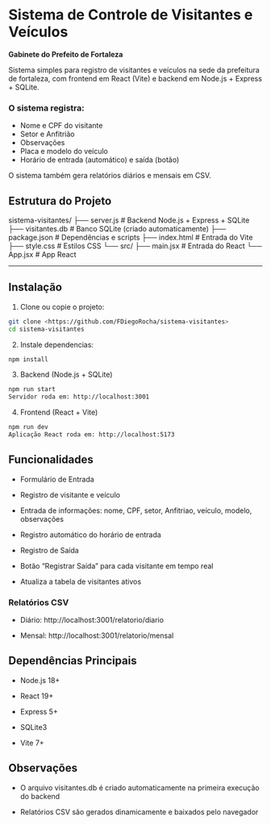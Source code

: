 # Sistema de Controle de Visitantes e Veículos  
**Gabinete do Prefeito de Fortaleza**  

Sistema simples para registro de visitantes e veículos na sede da prefeitura de fortaleza, com frontend em React (Vite) e backend em Node.js + Express + SQLite.  

### O sistema registra:  
- Nome e CPF do visitante  
- Setor e Anfitrião  
- Observações  
- Placa e modelo do veículo  
- Horário de entrada (automático) e saída (botão)  

O sistema também gera relatórios diários e mensais em CSV.

## Estrutura do Projeto

sistema-visitantes/
├── server.js # Backend Node.js + Express + SQLite
├── visitantes.db # Banco SQLite (criado automaticamente)
├── package.json # Dependências e scripts
├── index.html # Entrada do Vite
├── style.css # Estilos CSS
└── src/
├── main.jsx # Entrada do React
└── App.jsx # App React

---
## Instalação

1. Clone ou copie o projeto:
```bash
git clone <https://github.com/FDiegoRocha/sistema-visitantes>
cd sistema-visitantes

```
2. Instale dependencias:
```bash
npm install

```

3. Backend (Node.js + SQLite)
```bash
npm run start
Servidor roda em: http://localhost:3001

```

4. Frontend (React + Vite)
```bash
npm run dev
Aplicação React roda em: http://localhost:5173

```

## Funcionalidades

* Formulário de Entrada

* Registro de visitante e veículo

* Entrada de informações: nome, CPF, setor, Anfitriao, veículo, modelo, observações

* Registro automático do horário de entrada

* Registro de Saída

* Botão “Registrar Saída” para cada visitante em tempo real

* Atualiza a tabela de visitantes ativos

### Relatórios CSV

* Diário: http://localhost:3001/relatorio/diario

* Mensal: http://localhost:3001/relatorio/mensal

## Dependências Principais

- Node.js 18+

- React 19+

- Express 5+

- SQLite3

- Vite 7+

## Observações

- O arquivo visitantes.db é criado automaticamente na primeira execução do backend

- Relatórios CSV são gerados dinamicamente e baixados pelo navegador